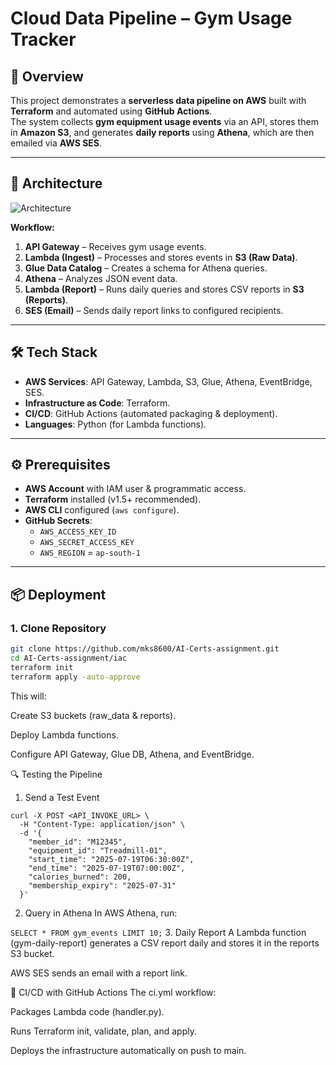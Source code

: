 # Cloud Data Pipeline – Gym Usage Tracker

## 📌 Overview
This project demonstrates a **serverless data pipeline on AWS** built with **Terraform** and automated using **GitHub Actions**.  
The system collects **gym equipment usage events** via an API, stores them in **Amazon S3**, and generates **daily reports** using **Athena**, which are then emailed via **AWS SES**.

---

## 🚀 Architecture
![Architecture](![arch](https://github.com/user-attachments/assets/91a3b899-7d37-45b8-b46d-576ad6bcb0a7)
)

**Workflow:**
1. **API Gateway** – Receives gym usage events.
2. **Lambda (Ingest)** – Processes and stores events in **S3 (Raw Data)**.
3. **Glue Data Catalog** – Creates a schema for Athena queries.
4. **Athena** – Analyzes JSON event data.
5. **Lambda (Report)** – Runs daily queries and stores CSV reports in **S3 (Reports)**.
6. **SES (Email)** – Sends daily report links to configured recipients.

---

## 🛠 Tech Stack
- **AWS Services**: API Gateway, Lambda, S3, Glue, Athena, EventBridge, SES.
- **Infrastructure as Code**: Terraform.
- **CI/CD**: GitHub Actions (automated packaging & deployment).
- **Languages**: Python (for Lambda functions).

---

## ⚙️ Prerequisites
- **AWS Account** with IAM user & programmatic access.
- **Terraform** installed (v1.5+ recommended).
- **AWS CLI** configured (`aws configure`).
- **GitHub Secrets**:
  - `AWS_ACCESS_KEY_ID`
  - `AWS_SECRET_ACCESS_KEY`
  - `AWS_REGION` = `ap-south-1`

---

## 📦 Deployment

### **1. Clone Repository**
```bash
git clone https://github.com/mks8600/AI-Certs-assignment.git
cd AI-Certs-assignment/iac
terraform init
terraform apply -auto-approve

```
This will:

Create S3 buckets (raw_data & reports).

Deploy Lambda functions.

Configure API Gateway, Glue DB, Athena, and EventBridge.


🔍 Testing the Pipeline
1. Send a Test Event
```
curl -X POST <API_INVOKE_URL> \
  -H "Content-Type: application/json" \
  -d '{
    "member_id": "M12345",
    "equipment_id": "Treadmill-01",
    "start_time": "2025-07-19T06:30:00Z",
    "end_time": "2025-07-19T07:00:00Z",
    "calories_burned": 200,
    "membership_expiry": "2025-07-31"
  }'
```

2. Query in Athena
In AWS Athena, run:

```SELECT * FROM gym_events LIMIT 10;```
3. Daily Report
A Lambda function (gym-daily-report) generates a CSV report daily and stores it in the reports S3 bucket.

AWS SES sends an email with a report link.

🔄 CI/CD with GitHub Actions
The ci.yml workflow:

Packages Lambda code (handler.py).

Runs Terraform init, validate, plan, and apply.

Deploys the infrastructure automatically on push to main.

